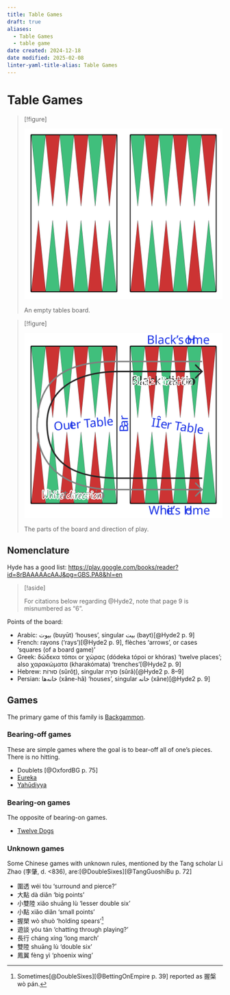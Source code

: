 ```yaml
---
title: Table Games
draft: true
aliases:
  - Table Games
  - table game
date created: 2024-12-18
date modified: 2025-02-08
linter-yaml-title-alias: Table Games
---
```

# Table Games

> [!figure]
>
> ![](table_empty.svg)
>
> An empty tables board.

> [!figure]
>
> ![](backgammon_labelled.svg)
>
> The parts of the board and direction of play.

## Nomenclature

Hyde has a good list: https://play.google.com/books/reader?id=8rBAAAAAcAAJ&pg=GBS.PA8&hl=en

> [!aside]
>
> For citations below regarding @Hyde2, note that page 9 is misnumbered as “6”.

Points of the board:
- Arabic: <span lang="ar">بيوت</span> (<span lang="ar-Latn">buyūt</span>) ‘houses’, singular <span lang="ar">بيت</span> (<span lang="ar-Latn">bayt</span>)[@Hyde2 p. 9]
- French: <span lang="fr">rayons</span> (‘rays’)[@Hyde2 p. 9], <span lang="fr">flèches</span> ‘arrows’, or <span lang="fr">cases</span> ‘squares (of a board game)’
- Greek: <span lang="el">δώδεκα τόποι</span> or <span lang="el">χώρας</span> (<span lang="el-Latn">dódeka tópoi</span> or <span lang="el-Latn">khóras</span>) ‘twelve places’; also <span lang="el">χαρακώματα</span> (<span lang="el-Latn">kharakómata</span>) ‘trenches’[@Hyde2 p. 9]
- Hebrew: <span lang="he">סוּרוֹת</span> (<span lang="he-Latn">sûrôṯ</span>), singular <span lang="he">סוּרָה</span> (<span lang="he-Latn">sûrâ</span>)[@Hyde2 p. 8–9]
- Persian: <span lang="fa">خانه‌ها</span> (<span lang="fa-Latn">xâne-hâ</span>) ‘houses’, singular <span lang="fa">خانه</span> (<span lang="fa-Latn">xâne</span>)[@Hyde2 p. 9]

## Games

The primary game of this family is [Backgammon](games/backgammon/backgammon.md).

### Bearing-off games

These are simple games where the goal is to bear-off all of
one’s pieces. There is no hitting.

- Doublets [@OxfordBG p. 75]
- [Eureka](games/eureka/eureka.md)
- [Yahūdiyya](games/yahudiyya/yahudiyya.md)

### Bearing-on games

The opposite of bearing-on games.

- [Twelve Dogs](games/twelve-dogs/twelve-dogs.md)

### Unknown games

Some Chinese games with unknown rules, mentioned by the Tang scholar Li Zhao (<span lang="zh">李肇</span>, d. &lt;836), are:[@DoubleSixes][@TangGuoshiBu p. 72]

- <span lang="zh">圍透</span> <span lang="cmn-Latn-pinyin">wéi tòu</span> ‘surround and pierce?’
- <span lang="zh">大點</span> <span lang="cmn-Latn-pinyin">dà diǎn</span> ‘big points’
- <span lang="zh">小雙陸</span> <span lang="cmn-Latn-pinyin">xiǎo shuāng lù </span> ‘lesser double six’
- <span lang="zh">小點</span> <span lang="cmn-Latn-pinyin">xiǎo diǎn</span> ‘small points’
- <span lang="zh">握槊</span> <span lang="cmn-Latn-pinyin">wò shuò</span> ‘holding spears’[^fn0]
- <span lang="zh">遊談</span> <span lang="cmn-Latn-pinyin">yóu tán</span> ‘chatting through playing?’
- <span lang="zh">長行</span> <span lang="cmn-Latn-pinyin">cháng xíng</span> ‘long march’
- <span lang="zh">雙陸</span> <span lang="cmn-Latn-pinyin">shuāng lù</span> ‘double six’
- <span lang="zh">鳳翼</span> <span lang="cmn-Latn-pinyin">fèng yì</span> ‘phoenix wing’


[^fn0]: Sometimes[@DoubleSixes][@BettingOnEmpire p. 39] reported as <span lang="zh">握槃</span> <span lang="cmn-Latn-pinyin">wò pán</span>.
